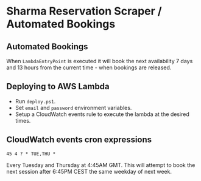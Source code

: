 ﻿# Sharma Reservation Scraper / Automated Bookings

## Automated Bookings

When `LambdaEntryPoint` is executed it will book the next availability
7 days and 13 hours from the current time - when bookings are released.

## Deploying to AWS Lambda

* Run `deploy.ps1`.
* Set `email` and `password` environment variables.
* Setup a CloudWatch events rule to execute the lambda at the desired times.

## CloudWatch events cron expressions

`45 4 ? * TUE,THU *`

Every Tuesday and Thursday at 4:45AM GMT.
This will attempt to book the next session after 6:45PM CEST the same weekday of next week.
